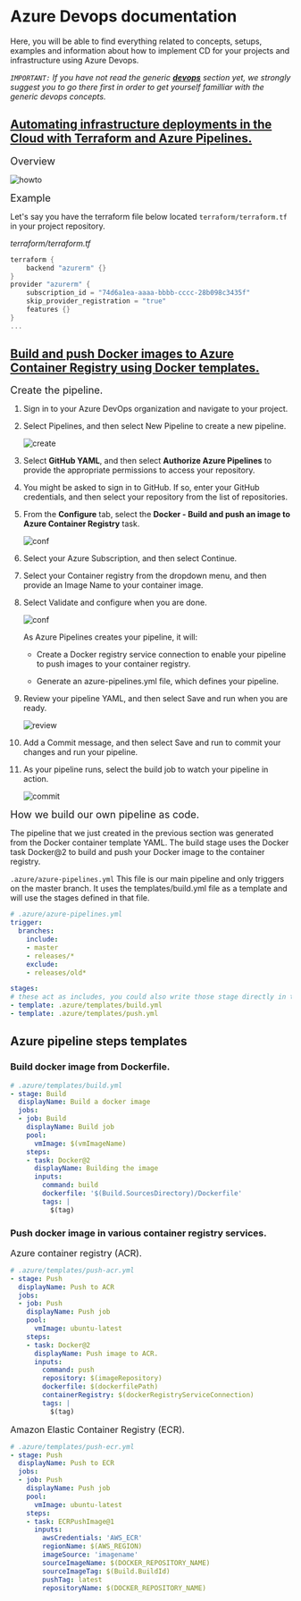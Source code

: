 # Azure Devops documentation
Here, you will be able to find everything related to concepts, setups, examples and information about how to implement CD for your projects and infrastructure using Azure Devops.

*`IMPORTANT:` If you have not read the generic [**devops**](../devops/README.md) section yet, we strongly suggest you to go there first in order to get yourself familliar with the generic devops concepts.*

## [Automating infrastructure deployments in the Cloud with Terraform and Azure Pipelines.](https://www.azuredevopslabs.com/labs/vstsextend/terraform/)

<font size=4>Overview</font>

![howto](https://www.azuredevopslabs.com/labs/vstsextend/terraform/images/Terraform-workflow.gif)

<font size=4>Example</font>

Let's say you have the terraform file below located `terraform/terraform.tf` in your project repository.

*terraform/terraform.tf*
```groovy
terraform {
    backend "azurerm" {}
}
provider "azurerm" {
    subscription_id = "74d6a1ea-aaaa-bbbb-cccc-28b098c3435f"
    skip_provider_registration = "true"
    features {}
}
...
```

## [Build and push Docker images to Azure Container Registry using Docker templates.](https://learn.microsoft.com/en-us/azure/devops/pipelines/ecosystems/containers/acr-template)

<font size=4>Create the pipeline.</font>

1. Sign in to your Azure DevOps organization and navigate to your project.

2. Select Pipelines, and then select New Pipeline to create a new pipeline.

    ![create](https://learn.microsoft.com/en-us/azure/devops/pipelines/ecosystems/media/new-pipeline.png?view=azure-devops)

3. Select **GitHub YAML**, and then select **Authorize Azure Pipelines** to provide the appropriate permissions to access your repository.

4. You might be asked to sign in to GitHub. If so, enter your GitHub credentials, and then select your repository from the list of repositories.

5. From the **Configure** tab, select the **Docker - Build and push an image to Azure Container Registry** task.

    ![conf](https://learn.microsoft.com/en-us/azure/devops/pipelines/ecosystems/media/docker-task.png?view=azure-devops)

6. Select your Azure Subscription, and then select Continue.

7. Select your Container registry from the dropdown menu, and then provide an Image Name to your container image.

8. Select Validate and configure when you are done.

    ![conf](https://learn.microsoft.com/en-us/azure/devops/pipelines/ecosystems/media/docker-container-registry.png?view=azure-devops)

    As Azure Pipelines creates your pipeline, it will:

    * Create a Docker registry service connection to enable your pipeline to push images to your container registry. 
    
    * Generate an azure-pipelines.yml file, which defines your pipeline.

9. Review your pipeline YAML, and then select Save and run when you are ready.

    ![review](https://learn.microsoft.com/en-us/azure/devops/pipelines/ecosystems/media/review-your-pipeline.png?view=azure-devops)

10. Add a Commit message, and then select Save and run to commit your changes and run your pipeline.

11. As your pipeline runs, select the build job to watch your pipeline in action.

    ![commit](https://learn.microsoft.com/en-us/azure/devops/pipelines/ecosystems/media/jobs-build.png?view=azure-devops)

<font size=4>How we build our own pipeline as code.</font>

The pipeline that we just created in the previous section was generated from the Docker container template YAML. The build stage uses the Docker task Docker@2 to build and push your Docker image to the container registry.

`.azure/azure-pipelines.yml`
This file is our main pipeline and only triggers on the master branch.
It uses the templates/build.yml file as a template and will use the stages defined in that file.

```yaml
# .azure/azure-pipelines.yml
trigger:  
  branches:
    include:
    - master
    - releases/*
    exclude:
    - releases/old*

stages:
# these act as includes, you could also write those stage directly in this file instead.
- template: .azure/templates/build.yml
- template: .azure/templates/push.yml
```

## Azure pipeline steps templates

### Build docker image from Dockerfile.

```yaml
# .azure/templates/build.yml
- stage: Build
  displayName: Build a docker image
  jobs:  
  - job: Build
    displayName: Build job
    pool:
      vmImage: $(vmImageName)
    steps:
    - task: Docker@2
      displayName: Building the image
      inputs:
        command: build
        dockerfile: '$(Build.SourcesDirectory)/Dockerfile'
        tags: |
          $(tag)
```

### Push docker image in various container registry services.

<font size=3>Azure container registry (ACR).</font>

```yaml
# .azure/templates/push-acr.yml
- stage: Push
  displayName: Push to ACR
  jobs:  
  - job: Push
    displayName: Push job
    pool:
      vmImage: ubuntu-latest
    steps:
    - task: Docker@2
      displayName: Push image to ACR.
      inputs:
        command: push
        repository: $(imageRepository)
        dockerfile: $(dockerfilePath)
        containerRegistry: $(dockerRegistryServiceConnection)
        tags: |
          $(tag)
```

<font size=3>Amazon Elastic Container Registry (ECR).</font>

```yaml
# .azure/templates/push-ecr.yml
- stage: Push
  displayName: Push to ECR
  jobs:  
  - job: Push
    displayName: Push job
    pool:
      vmImage: ubuntu-latest
    steps:
    - task: ECRPushImage@1
      inputs:
        awsCredentials: 'AWS_ECR'
        regionName: $(AWS_REGION)
        imageSource: 'imagename'
        sourceImageName: $(DOCKER_REPOSITORY_NAME)
        sourceImageTag: $(Build.BuildId)
        pushTag: latest
        repositoryName: $(DOCKER_REPOSITORY_NAME)
```